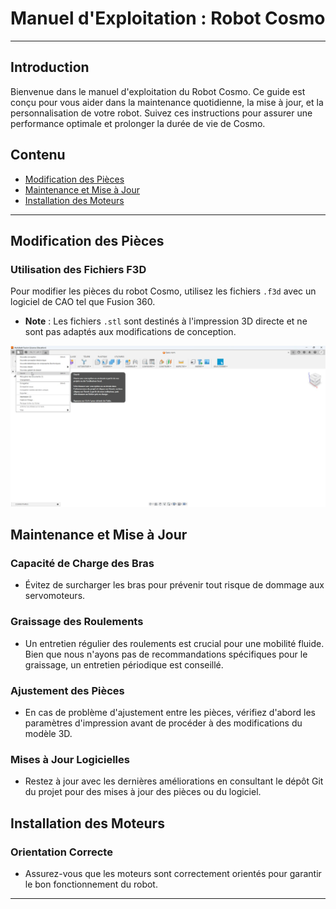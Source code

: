 # **Manuel d'Exploitation : Robot Cosmo**

---

## **Introduction**

Bienvenue dans le manuel d'exploitation du Robot Cosmo. Ce guide est conçu pour vous aider dans la maintenance quotidienne, la mise à jour, et la personnalisation de votre robot. Suivez ces instructions pour assurer une performance optimale et prolonger la durée de vie de Cosmo.

## **Contenu**

- [Modification des Pièces](#modification-des-pièces)
- [Maintenance et Mise à Jour](#maintenance-et-mise-à-jour)
- [Installation des Moteurs](#installation-des-moteurs)

---

## **Modification des Pièces**

### Utilisation des Fichiers F3D
Pour modifier les pièces du robot Cosmo, utilisez les fichiers `.f3d` avec un logiciel de CAO tel que Fusion 360.

- **Note** : Les fichiers `.stl` sont destinés à l'impression 3D directe et ne sont pas adaptés aux modifications de conception.

![Texte alternatif](/images/fchier-ouvrir.jpg "Le titre de mon image")

## **Maintenance et Mise à Jour**

### Capacité de Charge des Bras
- Évitez de surcharger les bras pour prévenir tout risque de dommage aux servomoteurs.

### Graissage des Roulements
- Un entretien régulier des roulements est crucial pour une mobilité fluide. Bien que nous n'ayons pas de recommandations spécifiques pour le graissage, un entretien périodique est conseillé.

### Ajustement des Pièces
- En cas de problème d'ajustement entre les pièces, vérifiez d'abord les paramètres d'impression avant de procéder à des modifications du modèle 3D.

### Mises à Jour Logicielles
- Restez à jour avec les dernières améliorations en consultant le dépôt Git du projet pour des mises à jour des pièces ou du logiciel.

## **Installation des Moteurs**

### Orientation Correcte
- Assurez-vous que les moteurs sont correctement orientés pour garantir le bon fonctionnement du robot.

---
